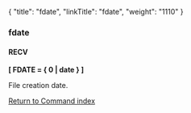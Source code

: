 {
    "title": "fdate",
    "linkTitle": "fdate",
    "weight": "1110"
}<span id="fdate"></span>

### fdate

#### RECV

****[ FDATE
= { 0
&#124; date } ]****

File creation date.

[Return to Command index](../../)
